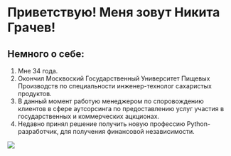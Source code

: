 # Приветствую! Меня зовут Никита Грачев!

## Немного о себе:

1. Мне 34 года.
2. Окончил Москвоский Государственный Университет Пищевых Производств по специальности инженер-технолог сахаристых продуктов.
3. В данный момент работую менеджером по споровождению клиентов в сфере аутсорсинга по предоставлению услуг участия в государственных и коммерческих ацкционах.
4. Недавно принял решение получить новую профессию Python-разработчик, для получения финансовой независимости.


![](c:/Users/User/Desktop/servando-lupini-bunns-the-blaster-art-zaiats-oruzhie-bunns-b.jpg)